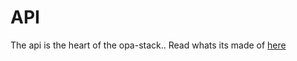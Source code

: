 # API

The api is the heart of the opa-stack.. Read whats its made of [here](/more-info/#what-it-s-made-of)